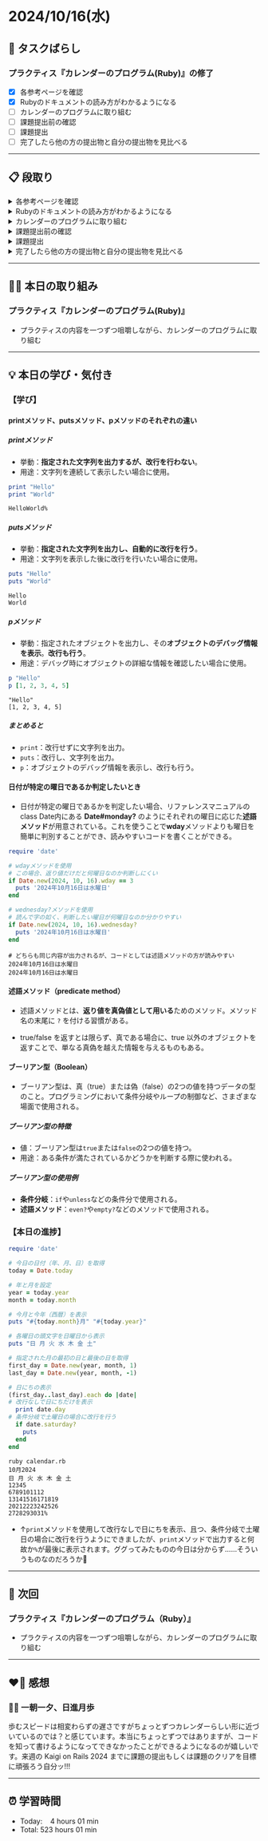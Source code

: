 # 2024/10/16(水)
## 🧩 タスクばらし
### プラクティス『カレンダーのプログラム(Ruby)』の修了
- [x] 各参考ページを確認
- [x] Rubyのドキュメントの読み方がわかるようになる
- [ ] カレンダーのプログラムに取り組む
- [ ] 課題提出前の確認
- [ ] 課題提出
- [ ] 完了したら他の方の提出物と自分の提出物を見比べる

---------------------------------------------------------------------------------------------------------------------------------

## 📋 段取り
<details><summary>各参考ページを確認</summary>

- [x] [class Enumerator](https://docs.ruby-lang.org/ja/latest/class/Enumerator.html)
- [x] [library optparse](https://docs.ruby-lang.org/ja/latest/library/optparse.html)
- [x] [class Date](https://docs.ruby-lang.org/ja/latest/class/Date.html)
- [x] [rubyでコマンドを作る](https://bootcamp.fjord.jp/articles/40)
- [x] [コマンドライン引数・オプションの処理](https://bootcamp.fjord.jp/pages/251)
- [x] [プログラミングでよく使う英単語のまとめ【随時更新】 - Qiita](https://qiita.com/Ted-HM/items/7dde25dcffae4cdc7923)
- [x] [プログラミング初心者は変数名やメソッド名を略さない方がいいよ、という話 - give IT a try](https://blog.jnito.com/entry/2020/10/20/092724)
</details>


<details><summary>Rubyのドキュメントの読み方がわかるようになる</summary>

- [x] 『[Ruby公式リファレンスの読み方](https://www.youtube.com/watch?v=5lvECnh_PCg)』
- [x] 『[Rubyの公式リファレンスが読めるようになる本](https://zenn.dev/jnchito/books/how-to-read-ruby-reference)』
   - [x] Chapter 01 はじめに
   - [x] Chapter 02 ユースケースその1：ググって公式リファレンスにたどり着いた場合
   - [x] Chapter 03 ユースケースその2：クラスのメソッド一覧から目的のメソッドを探す場合
   - [x] Chapter 04 ユースケースその3：Rubyにはどんなクラスやモジュールがあるのか知りたい場合
   - [x] Chapter 05 ユースケースその4：わからない用語を調べたい場合
   - [x] Chapter 06 ユースケースその5：記号の意味を調べたい場合
   - [x] Chapter 07 ユースケースその6：Rubyの使い方や言語仕様を学びたい場合
   - [x] Chapter 08 ユースケースその7：公式リファレンスを横断的に検索したい場合
   - [x] Chapter 09 付録：Ruby on Railsの公式リファレンスについて
</details>


<details><summary>カレンダーのプログラムに取り組む</summary>

- [ ] カレンダーのプログラムを書く

**※ 分からない箇所が出てきたときは、以下のヒントを適宜参考にすること**
- [library optparse](https://docs.ruby-lang.org/ja/latest/library/optparse.html)
- [Date class](https://docs.ruby-lang.org/ja/latest/class/Date.html)
- [カレンダー課題のQ&A](https://bootcamp.fjord.jp/questions/tags/%E3%82%AB%E3%83%AC%E3%83%B3%E3%83%80%E3%83%BC?all=true)
- [【新人プログラマ応援】開発タスクをアサインされたらどういう手順で進めるべきか - Qiita](https://qiita.com/jnchito/items/017487cd882091494298)
- [セルフマネジメントの必須スキル「タスクばらし」そのポイント | Social Change!](https://kuranuki.sonicgarden.jp/archives/21981)
- [プログラミング初心者歓迎！「エラーが出ました。どうすればいいですか？」から卒業するための基本と極意（解説動画付き）](https://qiita.com/jnchito/items/056325421b7e36f02335)
- [🤔 わからないことをメンターや他の受講生に質問をする方法](https://bootcamp.fjord.jp/pages/use_the_question_room) 
</details>


<details><summary>課題提出前の確認</summary>

- [ ] [RubyTips - komagataのブログ](https://docs.komagata.org/tags/rubytips/)
- [ ] [初心者がRailsプロジェクトへの初PRする前に見るチェックリスト - komagataのブログ](https://docs.komagata.org/5676)
- [ ] [GitHubでコードを提出するときに気をつけること](https://bootcamp.fjord.jp/pages/info-for-github)
- [ ] [プログラミング初心者はgit commitする前に必ずdiffを自分でレビューするクセを付けよう](https://bootcamp.fjord.jp/pages/322)
- [ ] [プルリクエスト形式で提出物を出す際の「これはやっちゃダメ」リスト](https://bootcamp.fjord.jp/pages/317)
</details>


<details><summary>課題提出</summary>

- [ ] Pull Request としてアップする
- [ ] URL と Terminal での実行結果を提出
</details>


<details><summary>完了したら他の方の提出物と自分の提出物を見比べる</summary>

- [ ] 他の方の提出物と自分の提出物を見比べる
</details>

---------------------------------------------------------------------------------------------------------------------------------

## ✍🏻 本日の取り組み
### プラクティス『カレンダーのプログラム(Ruby)』
- プラクティスの内容を一つずつ咀嚼しながら、カレンダーのプログラムに取り組む

---------------------------------------------------------------------------------------------------------------------------------

## 💡 本日の学び・気付き
### 【学び】
#### printメソッド、putsメソッド、pメソッドのそれぞれの違い
##### printメソッド
- 挙動：**指定された文字列を出力するが、改行を行わない**。
- 用途：文字列を連続して表示したい場合に使用。
```ruby
print "Hello"
print "World"
```
```
HelloWorld%
```

##### putsメソッド
- 挙動：**指定された文字列を出力し、自動的に改行を行う**。
- 用途：文字列を表示した後に改行を行いたい場合に使用。
```ruby
puts "Hello"
puts "World"
```
```
Hello
World
```

##### pメソッド
- 挙動：指定されたオブジェクトを出力し、その**オブジェクトのデバッグ情報を表示**。**改行も行う**。
- 用途：デバッグ時にオブジェクトの詳細な情報を確認したい場合に使用。
```ruby
p "Hello"
p [1, 2, 3, 4, 5]
```
```
"Hello"
[1, 2, 3, 4, 5]
```
##### まとめると
- `print`：改行せずに文字列を出力。
- `puts`：改行し、文字列を出力。
- `p`：オブジェクトのデバッグ情報を表示し、改行も行う。

#### 日付が特定の曜日であるか判定したいとき
- 日付が特定の曜日であるかを判定したい場合、リファレンスマニュアルのclass Date内にある **Date#monday?** のようにそれぞれの曜日に応じた**述語メソッド**が用意されている。これを使うことで**wday**メソッドよりも曜日を簡単に判別することができ、読みやすいコードを書くことができる。
```ruby
require 'date'

# wdayメソッドを使用
# この場合、返り値だけだと何曜日なのか判断しにくい
if Date.new(2024, 10, 16).wday == 3
  puts '2024年10月16日は水曜日'
end

# wednesday?メソッドを使用
# 読んで字の如く、判断したい曜日が何曜日なのか分かりやすい
if Date.new(2024, 10, 16).wednesday?
  puts '2024年10月16日は水曜日'
end
```
```
# どちらも同じ内容が出力されるが、コードとしては述語メソッドの方が読みやすい
2024年10月16日は水曜日
2024年10月16日は水曜日
```

#### 述語メソッド（predicate method）
- 述語メソッドとは、**返り値を真偽値として用いる**ためのメソッド。メソッド名の末尾に `?` を付ける習慣がある。

- true/false を返すとは限らず、真である場合に、true 以外のオブジェクトを返すことで、単なる真偽を越えた情報を与えるものもある。

#### ブーリアン型（Boolean）
- ブーリアン型は、真（true）または偽（false）の2つの値を持つデータの型のこと。プログラミングにおいて条件分岐やループの制御など、さまざまな場面で使用される。

##### ブーリアン型の特徴
- 値：ブーリアン型は`true`または`false`の2つの値を持つ。
- 用途：ある条件が満たされているかどうかを判断する際に使われる。

##### ブーリアン型の使用例
- **条件分岐**：`if`や`unless`などの条件分で使用される。
- **述語メソッド**：`even?`や`empty?`などのメソッドで使用される。

### 【本日の進捗】
```ruby
require 'date'

# 今日の日付（年、月、日）を取得
today = Date.today

# 年と月を設定
year = today.year
month = today.month

# 今月と今年（西暦）を表示
puts "#{today.month}月" "#{today.year}"

# 各曜日の頭文字を日曜日から表示
puts "日 月 火 水 木 金 土"

# 指定された月の最初の日と最後の日を取得
first_day = Date.new(year, month, 1)
last_day = Date.new(year, month, -1)

# 日にちの表示
(first_day..last_day).each do |date|
# 改行なしで日にちだけを表示
  print date.day
# 条件分岐で土曜日の場合に改行を行う
  if date.saturday?
    puts
  end
end
```
```
ruby calendar.rb
10月2024
日 月 火 水 木 金 土
12345
6789101112
13141516171819
20212223242526
2728293031%
```
- ↑`print`メソッドを使用して改行なしで日にちを表示、且つ、条件分岐で土曜日の場合に改行を行うようにできましたが、`print`メソッドで出力すると何故か`%`が最後に表示されます。ググってみたものの今日は分からず......そういうものなのだろうか🤔

---------------------------------------------------------------------------------------------------------------------------------

## 📍 次回
### プラクティス『カレンダーのプログラム（Ruby）』
- プラクティスの内容を一つずつ咀嚼しながら、カレンダーのプログラムに取り組む

---------------------------------------------------------------------------------------------------------------------------------

## ❤️‍🔥 感想
### 🧘🏻 一朝一夕、日進月歩
歩むスピードは相変わらずの遅さですがちょっとずつカレンダーらしい形に近づいているのでは？と感じています。本当にちょっとずつではありますが、コードを知って書けるようになってできなかったことができるようになるのが嬉しいです。来週の Kaigi on Rails 2024 までに課題の提出もしくは課題のクリアを目標に頑張ろう自分ッ!!!

---------------------------------------------------------------------------------------------------------------------------------

## ⏰ 学習時間
- Today:&nbsp;&nbsp;&nbsp; 4 hours 01 min
- Total: 523 hours 01 min
